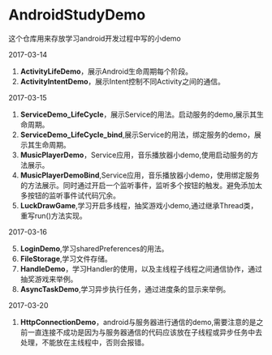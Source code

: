# AndroidStudyDemo
这个仓库用来存放学习android开发过程中写的小demo

2017-03-14
1. **ActivityLifeDemo**，展示Android生命周期每个阶段。
2. **ActivityIntentDemo**，展示Intent控制不同Activity之间的通信。

2017-03-15
1. **ServiceDemo_LifeCycle**，展示Service的用法。启动服务的demo,展示其生命周期。
2. **ServiceDemo_LifeCycle_bind**,展示Service的用法，绑定服务的demo，展示其生命周期。
2. **MusicPlayerDemo**，Service应用，音乐播放器小demo,使用启动服务的方法展示。
3. **MusicPlayerDemoBind**,Service应用，音乐播放器小demo，使用绑定服务的方法展示。同时通过开启一个监听事件，监听多个按钮的触发。避免添加太多按钮的监听事件试代码冗余。
4. **LuckDrawGame**,学习开启多线程，抽奖游戏小demo,通过继承Thread类，重写run()方法实现。

2017-03-16

5. **LoginDemo**,学习sharedPreferences的用法。
6. **FileStorage**,学习文件存储。
7. **HandleDemo**，学习Handler的使用，以及主线程子线程之间通信协作，通过抽奖游戏来举例。
8. **AsyncTaskDemo**,学习异步执行任务，通过进度条的显示来举例。

2017-03-20
1. **HttpConnectionDemo**，android与服务器进行通信的demo,需要注意的是之前一直连接不成功是因为与服务器通信的代码应该放在子线程或异步任务中去处理，不能放在主线程中，否则会报错。
